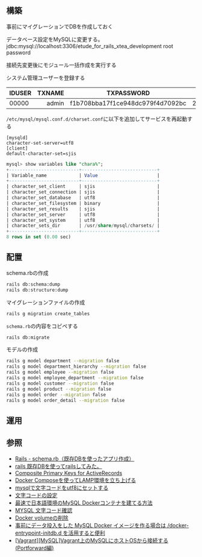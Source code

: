 ## 構築
事前にマイグレーションでDBを作成しておく

データベース設定をMySQLに変更する。
jdbc:mysql://localhost:3306/etude_for_rails_xtea_development
root
password

接続先変更後にモジュール一括作成を実行する

システム管理ユーザーを登録する

|IDUSER	| TXNAME         | TXPASSWORD                       | DTVALID    | DTEXPIRE   | TXEMAIL | TXMENUS | NREMPLOYEE | UPDCOUNTER |
|:------|-------:        |:----------:                      |:-----------:|:---------:|:-------:|:-------:|:----------:|:----------:|
| 00000	| admin          | f1b708bba17f1ce948dc979f4d7092bc	| 2000/01/01 | 9999/12/31 |         | ALL     |            |            |

`/etc/mysql/mysql.conf.d/charset.conf`に以下を追加してサービスを再起動する
```text
[mysqld]
character-set-server=utf8
[client]
default-character-set=sjis
```
```sql
mysql> show variables like "chara%";
+--------------------------+----------------------------+
| Variable_name            | Value                      |
+--------------------------+----------------------------+
| character_set_client     | sjis                       |
| character_set_connection | sjis                       |
| character_set_database   | utf8                       |
| character_set_filesystem | binary                     |
| character_set_results    | sjis                       |
| character_set_server     | utf8                       |
| character_set_system     | utf8                       |
| character_sets_dir       | /usr/share/mysql/charsets/ |
+--------------------------+----------------------------+
8 rows in set (0.00 sec)
```

## 配置
schema.rbの作成
```bash
rails db:schema:dump
rails db:structure:dump
```

マイグレーションファイルの作成
```bash
rails g migration create_tables
```
`schema.rb`の内容をコピペする
```bash
rails db:migrate
```

モデルの作成
```bash
rails g model department --migration false
rails g model department_hierarchy --migration false
rails g model employee --migration false
rails g model employee_department --migration false
rails g model customer --migration false
rails g model product --migration false
rails g model order --migration false
rails g model order_detail --migration false
```

## 運用

## 参照
+ [Rails - schema.rb（既存DBを使ったアプリ作成）](https://qiita.com/edo1z/items/a0bf22b294406f00ec7c)
+ [rails 既存DBを使ってrailsしてみた。](http://hmu29.hatenablog.com/entry/2014/02/14/001513)
+ [Composite Primary Keys for ActiveRecords](https://github.com/composite-primary-keys/composite_primary_keys)
+ [Docker Composeを使ってLAMP環境を立ち上げる](https://qiita.com/naga3/items/d1a6e8bbd0799159042e)
+ [mysqlで文字コードをutf8にセットする](https://qiita.com/YusukeHigaki/items/2cab311d2a559a543e3a)
+ [文字コードの設定](https://www.dbonline.jp/mysql/myini/index3.html)
+ [最速で日本語環境のMySQL Dockerコンテナを建てる方法](https://qiita.com/muff1225/items/48e0753e7b745ec3ecbd)
+ [MYSQL 文字コード確認](https://qiita.com/yukiyoshimura/items/d44a98021608c8f8a52a)
+ [Docker volumeの削除](https://qiita.com/Ikumi/items/b319a12d7e2c9f7b904d)
+ [事前にデータ投入をした MySQL Docker イメージを作る場合は /docker-entrypoint-initdb.d を活用すると便利](http://kakakakakku.hatenablog.com/entry/2017/11/08/193031)
+ [[Vagrant][MySQL]Vagrant上のMySQLにホストOSから接続する(Portforward編)](http://d.hatena.ne.jp/takeR/20150914/1442221298)

